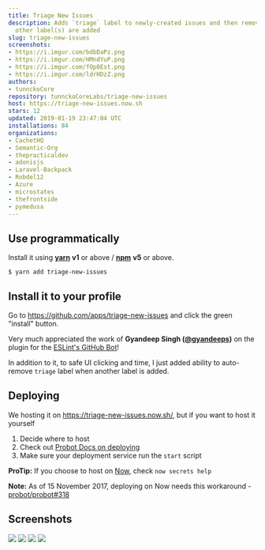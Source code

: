 ```yaml
---
title: Triage New Issues
description: Adds `triage` label to newly-created issues and then removes it when
  other label(s) are added
slug: triage-new-issues
screenshots:
- https://i.imgur.com/bdbDaPz.png
- https://i.imgur.com/HMndYuP.png
- https://i.imgur.com/fOp0Est.png
- https://i.imgur.com/ldrHDzZ.png
authors:
- tunnckoCore
repository: tunnckoCoreLabs/triage-new-issues
host: https://triage-new-issues.now.sh
stars: 12
updated: 2019-01-19 23:47:04 UTC
installations: 84
organizations:
- CachetHQ
- Semantic-Org
- thepracticaldev
- adonisjs
- Laravel-Backpack
- Robdel12
- Azure
- microstates
- thefrontside
- pymedusa
---
```



## Use programmatically

Install it using [**yarn**](https://yarnpkg.com) **v1** or above / [**npm**](https://www.npmjs.com) **v5** or above.

```
$ yarn add triage-new-issues
```

## Install it to your profile

Go to https://github.com/apps/triage-new-issues and click the green "install" button.

Very much appreciated the work of **Gyandeep Singh ([@gyandeeps](https://github.com/gyandeeps))** on
the plugin for the [ESLint's GitHub Bot](https://github.com/eslint/eslint-github-bot/tree/4dd943a51b415b0b2053b4a4ae75a4e9244fcb09/src/plugins/triage)!

In addition to it, to safe UI clicking and time, I just added ability to auto-remove `triage` label when another label is added.

## Deploying

We hosting it on https://triage-new-issues.now.sh/, but if you want to host it yourself

1. Decide where to host
2. Check out [Probot Docs on deploying](https://probot.github.io/docs/development/)
3. Make sure your deployment service run the `start` script

**ProTip:** If you choose to host on [Now](https://www.now.sh), check `now secrets help`

**Note:** As of 15 November 2017, deploying on Now needs this workaround - [probot/probot#318](https://github.com/probot/probot/issues/318#issuecomment-343010573)

## Screenshots

![](https://i.imgur.com/bdbDaPz.png)
![](https://i.imgur.com/HMndYuP.png)
![](https://i.imgur.com/fOp0Est.png)
![](https://i.imgur.com/ldrHDzZ.png)
